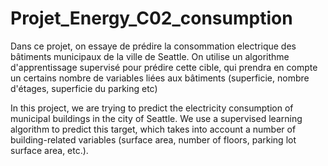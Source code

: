 # Projet_Energy_C02_consumption
Dans ce projet, on essaye de prédire la consommation electrique des bâtiments municipaux de la ville de Seattle. On utilise un algorithme d'apprentissage supervisé pour prédire cette cible, qui prendra en compte un certains nombre de variables liées aux bâtiments (superficie, nombre d'étages, superficie du parking etc)

In this project, we are trying to predict the electricity consumption of municipal buildings in the city of Seattle. We use a supervised learning algorithm to predict this target, which takes into account a number of building-related variables (surface area, number of floors, parking lot surface area, etc.).

